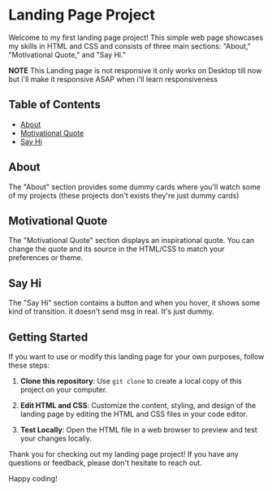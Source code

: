 # Landing Page Project

Welcome to my first landing page project! This simple web page showcases my skills in HTML and CSS and consists of three main sections: "About," "Motivational Quote," and "Say Hi."

**NOTE**
This Landing page is not responsive it only works on Desktop till now but i'll make it responsive ASAP when i'll learn responsiveness

## Table of Contents
- [About](#about)
- [Motivational Quote](#motivation)
- [Say Hi](#say-hi)

## About
The "About" section provides some dummy cards where you'll watch some of my projects (these projects don't exists they're just dummy cards)

## Motivational Quote
The "Motivational Quote" section displays an inspirational quote. You can change the quote and its source in the HTML/CSS to match your preferences or theme.

## Say Hi
The "Say Hi" section contains a button and when you hover, it shows some kind of transition. it doesn't send msg in real. It's just dummy.

## Getting Started
If you want to use or modify this landing page for your own purposes, follow these steps:

1. **Clone this repository**: Use `git clone` to create a local copy of this project on your computer.

2. **Edit HTML and CSS**: Customize the content, styling, and design of the landing page by editing the HTML and CSS files in your code editor.

3. **Test Locally**: Open the HTML file in a web browser to preview and test your changes locally.

Thank you for checking out my landing page project! If you have any questions or feedback, please don't hesitate to reach out.

Happy coding!
